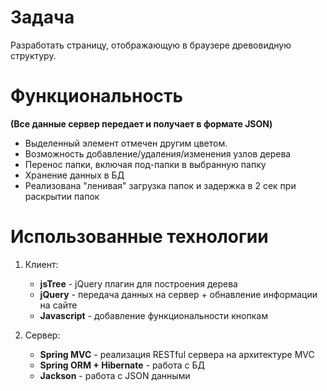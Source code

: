 # Задача
Разработать страницу, отображающую в браузере древовидную структуру.

# Функциональность
**(Все данные сервер передает и получает в формате JSON)**
* Выделенный элемент отмечен другим цветом.
* Возможность добавление/удаления/изменения узлов дерева
* Перенос папки, включая под-папки в выбранную папку
* Хранение данных в БД
* Реализована "ленивая" загрузка папок и задержка в 2 сек при раскрытии папок

# Использованные технологии
1. Клиент:
    * **jsTree** - jQuery плагин для построения дерева
    * **jQuery** - передача данных на сервер + обнавление информации на сайте
    * **Javascript** - добавление функциональности кнопкам

2. Сервер:
    * **Spring MVC** - реализация RESTful сервера на архитектуре MVC
    * **Spring ORM + Hibernate** - работа с БД
    * **Jackson** - работа с JSON данными 
    
    
